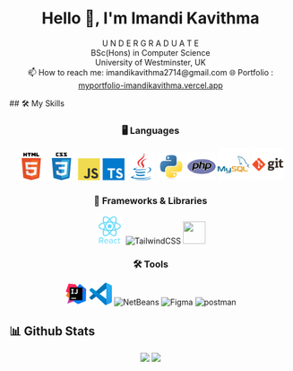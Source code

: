 <h1 align="center">Hello 👋, I'm Imandi Kavithma </h1> 
<p align="center">U N D E R G R A D U A T E <br>
BSc(Hons) in Computer Science <br>
University of Westminster, UK <br>
📫 How to reach me: imandikavithma2714@gmail.com 
🌐 Portfolio : <a href="https://myportfolio-imandikavithma.vercel.app/" target="_blank">myportfolio-imandikavithma.vercel.app </a>  </p>
## 🛠️ My Skills


<h3 align="center">🖥️ Languages</h3> 
<p align="center">
  <img src="https://raw.githubusercontent.com/devicons/devicon/master/icons/html5/html5-original-wordmark.svg" alt="HTML5" width="50" height="50"/>
  <img src="https://raw.githubusercontent.com/devicons/devicon/master/icons/css3/css3-original-wordmark.svg" alt="CSS3" width="50" height="50"/>
  <img src="https://raw.githubusercontent.com/devicons/devicon/master/icons/javascript/javascript-original.svg" alt="JavaScript" width="40" height="40"/>
  <img src="https://raw.githubusercontent.com/devicons/devicon/master/icons/typescript/typescript-original.svg" alt="TypeScript" width="40" height="40"/>
  <img src="https://raw.githubusercontent.com/devicons/devicon/master/icons/java/java-original.svg" alt="Java" width="50" height="50"/>
  <img src="https://raw.githubusercontent.com/devicons/devicon/master/icons/python/python-original.svg" alt="Python" width="50" height="50"/>
  <img src="https://raw.githubusercontent.com/devicons/devicon/master/icons/php/php-original.svg" alt="PHP" width="50" height="50"/>
  <img src="https://raw.githubusercontent.com/devicons/devicon/master/icons/mysql/mysql-original-wordmark.svg" alt="MySQL" width="57" height="57"/>
  <img src="https://raw.githubusercontent.com/devicons/devicon/master/icons/git/git-original-wordmark.svg" alt="Git" width="57" height="57"/>
</p>

<h3 align="center">🧩 Frameworks & Libraries</h3>
<p align="center">
  <img src="https://raw.githubusercontent.com/devicons/devicon/master/icons/react/react-original-wordmark.svg" alt="React" width="50" height="50"/>
  <img src="https://cdn.jsdelivr.net/gh/devicons/devicon@latest/icons/tailwindcss/tailwindcss-original-wordmark.svg" alt="TailwindCSS" width="63" height="63"/>
  <img src="https://cdn.jsdelivr.net/gh/devicons/devicon/icons/bootstrap/bootstrap-original.svg" width="40" height="40"/>
</p>

<h3 align="center">🛠️ Tools</h3> 
<p align="center">
 <img src="https://raw.githubusercontent.com/devicons/devicon/master/icons/intellij/intellij-original.svg" alt="IntelliJ IDEA" width="40" height="40"/>
  <img src="https://raw.githubusercontent.com/devicons/devicon/master/icons/vscode/vscode-original.svg" alt="VS Code" width="40" height="40"/>
  <img src="https://upload.wikimedia.org/wikipedia/commons/thumb/9/98/Apache_NetBeans_Logo.svg/512px-Apache_NetBeans_Logo.svg.png" alt="NetBeans" width="40" height="40"/>
  <img src="https://www.vectorlogo.zone/logos/figma/figma-icon.svg" alt="Figma" width="40" height="40"/>
  <img src="https://cdn.jsdelivr.net/gh/devicons/devicon@latest/icons/postman/postman-original.svg" alt="postman" width="40" height="40"/>

  </p> 

## 📊 Github Stats

<div align="center">
  <img src="https://github-readme-stats.vercel.app/api?username=imandikavithma&show_icons=true&theme=radical" height="200" />
  <img src="https://github-readme-stats.vercel.app/api/top-langs/?username=imandikavithma&layout=compact&theme=radical" height="200" />
</div>

   




